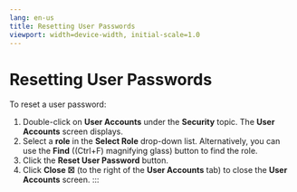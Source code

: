 ```yaml
---
lang: en-us
title: Resetting User Passwords
viewport: width=device-width, initial-scale=1.0
---
```


#  Resetting User Passwords

To reset a user password:

1.  Double-click on **User Accounts** under the **Security** topic. The
    **User Accounts** screen displays.
2.  Select a **role** in the **Select Role** drop-down list.
    Alternatively, you can use the **Find** ((Ctrl+F) magnifying glass)
    button to find the role.
3.  Click the **Reset User Password** button.
4.  Click **Close ☒** (to the right of the **User Accounts** tab) to
    close the **User Accounts** screen.
:::

 

